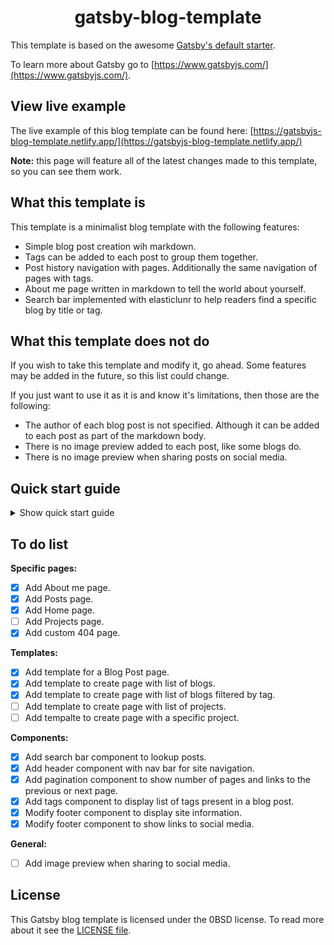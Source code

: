 <h1 align="center">
  gatsby-blog-template
</h1>

This template is based on the awesome [Gatsby's default starter](https://github.com/gatsbyjs/gatsby-starter-default).

To learn more about Gatsby go to [https://www.gatsbyjs.com/](https://www.gatsbyjs.com/).

## View live example

The live example of this blog template can be found here: [https://gatsbyjs-blog-template.netlify.app/](https://gatsbyjs-blog-template.netlify.app/)

**Note:** this page will feature all of the latest changes made to this template, so you can see them work.

## What this template is

This template is a minimalist blog template with the following features:

-   Simple blog post creation wih markdown.
-   Tags can be added to each post to group them together.
-   Post history navigation with pages. Additionally the same navigation of pages with tags.
-   About me page written in markdown to tell the world about yourself.
-   Search bar implemented with elasticlunr to help readers find a specific blog by title or tag.

## What this template does not do

If you wish to take this template and modify it, go ahead. Some features may be added in the future, so this list could change.

If you just want to use it as it is and know it's limitations, then those are the following:

-   The author of each blog post is not specified. Although it can be added to each post as part of the markdown body.
-   There is no image preview added to each post, like some blogs do.
-   There is no image preview when sharing posts on social media.

## Quick start guide

<details>
    <summary>Show quick start guide</summary>

1.  Copy this repository

    Use the Gatsby CLI to create your new blog.

    ```shell
    # create a new Gatsby site using the default starter
    gatsby new my-default-starter https://github.com/davidlunadeleon/gatsby-blog-template
    ```

    or

    ```shell
    git clone https://github.com/davidlunadeleon/gatsby-blog-template
    cd gatsby-blog-template
    npm install
    ```

2.  Change your configuration

    You probably want to change the configuration of your new blog to make it your own, so these are some thing to change:

    -   In `gatsby-config.js` in `siteMetadata`:
        -   Title: title of your blog. This will be used as your 'logo' and site name in each tab the site is open.
        -   Description: short description about your blog and it's purpose.
        -   Author: your name or alias.
    -   Further down in the same file in `gatsby-plugin-sharp`:
        -   Name: long or detailed of your blog.
        -   Short name: short name of your blog.
        -   Icon: icon that will be used in each tab that has the site open.

3.  Develop and preview the changes

    ```shell
    gatsby develop
    ```

    This will open your site in `http://localhost:8000/` to preview how it looks. If you are interested in the development part of things, check the [Gatsby tutorial](https://www.gatsbyjs.com/tutorial/). You can open the project in your code editor and explore how it all works.

4.  Write some blog posts

    You should probably modify your `about-me.md` file located at `content/` (do not change this name). To modify it follow the next steps.

    The following rules apply to every blog post you make:

    -   Add posts to the `content/posts/` directory.
    -   All posts have the `.md` file extension.
    -   The name of the file, will be the resulting name of the page in the website. For example `content/posts/test1.md` will result in [http://www.my-blog.com/posts/test1](http://www.my-blog.com/posts/test1).
    -   The following properties are set inside the file. Add these lines to the beginning of each file you make:

    ```md
    ---
    title: "This is the second test"
    date: "2020-07-07"
    tags: ["test", "blog post"]
    ---
    ```

    -   Note: `about-me.md` does not have any tags in it.
    -   After adding the post data, you can write anything you want below. To see examples check the files in `content/`

## Deploy

See Gatsby's guide on how to deploy: [https://www.gatsbyjs.com/docs/deploying-and-hosting/](https://www.gatsbyjs.com/docs/deploying-and-hosting/).

</details>

## To do list

**Specific pages:**

-   [x] Add About me page.
-   [x] Add Posts page.
-   [x] Add Home page.
-   [ ] Add Projects page.
-   [x] Add custom 404 page.

**Templates:**

-   [x] Add template for a Blog Post page.
-   [x] Add template to create page with list of blogs.
-   [x] Add template to create page with list of blogs filtered by tag.
-   [ ] Add template to create page with list of projects.
-   [ ] Add tempalte to create page with a specific project.

**Components:**

-   [x] Add search bar component to lookup posts.
-   [x] Add header component with nav bar for site navigation.
-   [x] Add pagination component to show number of pages and links to the previous or next page.
-   [x] Add tags component to display list of tags present in a blog post.
-   [x] Modify footer component to display site information.
-   [x] Modify footer component to show links to social media.

**General:**

-   [ ] Add image preview when sharing to social media.

## License

This Gatsby blog template is licensed under the 0BSD license. To read more about it see the [LICENSE file](LICENSE).
